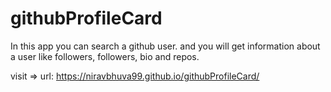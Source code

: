 # githubProfileCard
In this app you can search a github user. 
and you will get information about a user like followers, followers, bio and repos.

visit  =>  url: https://niravbhuva99.github.io/githubProfileCard/
